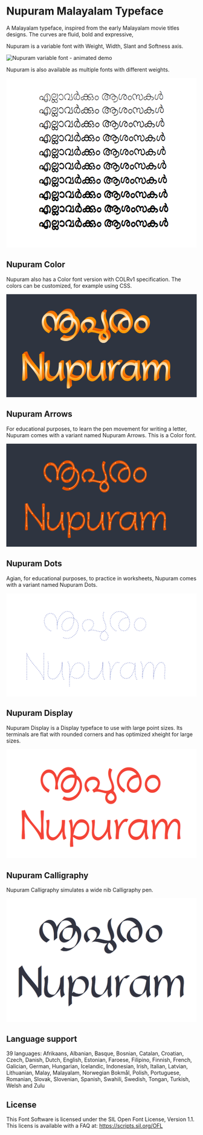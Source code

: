 # Nupuram Malayalam Typeface

A Malayalam typeface, inspired from the early Malayalam movie titles designs. The curves are fluid, bold and expressive,

Nupuram is a variable font with Weight, Width, Slant and Softness axis.

![Nupuram variable font - animated demo](docs/nupuram-var.gif "Nupuram variable font - animated demo showing all 4 axis")

Nupuram is also available as multiple fonts with different weights.

![Nupuram weights](docs/nupuram-weight.png "Nupuram weights")

## Nupuram Color

Nupuram also has a Color font version with COLRv1 specification. The colors can be customized, for example using CSS.

![Nupuram color font](docs/nupuram-color.png "Nupuram color font")

## Nupuram Arrows

For educational purposes, to learn the pen movement for writing a letter, Nupuram comes with a variant named Nupuram Arrows. This is a Color font.

![Nupuram arrows font](docs/nupuram-arrows.png "Nupuram Arrows font")

## Nupuram Dots

Agian, for educational purposes, to practice in worksheets, Nupuram comes with a variant named Nupuram Dots.

![Nupuram dots font](docs/nupuram-dots.png "Nupuram dots font")

## Nupuram Display

Nupuram Display is a Display typeface to use with large point sizes. Its terminals are flat with rounded corners and has optimized xheight for large sizes.

![Nupuram display font](docs/nupuram-display.png "Nupuram display font")

## Nupuram Calligraphy

Nupuram Calligraphy simulates a wide nib Calligraphy pen.

![Nupuram Calligraphy font](docs/nupuram-calligraphy.png "Nupuram Calligraphy font")

## Language support

39 languages: Afrikaans, Albanian, Basque, Bosnian, Catalan, Croatian, Czech, Danish, Dutch, English, Estonian, Faroese, Filipino, Finnish, French, Galician, German, Hungarian, Icelandic, Indonesian, Irish, Italian, Latvian, Lithuanian, Malay, Malayalam, Norwegian Bokmål, Polish, Portuguese, Romanian, Slovak, Slovenian, Spanish, Swahili, Swedish, Tongan, Turkish, Welsh and Zulu

## License

This Font Software is licensed under the SIL Open Font License, Version 1.1. This licens is available with a FAQ at: https://scripts.sil.org/OFL
